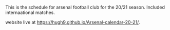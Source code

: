 This is the schedule for arsenal football club for the 20/21 season.
Included internaational matches.

website live at https://hugh9.github.io/Arsenal-calendar-20-21/.